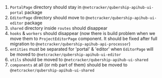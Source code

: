 1. `PortalPage` directory should stay in `@netcracker/qubership-apihub-ui-portal` package
2. `EditorPage` directory should move to `@netcracker/qubership-apihub-ui-editor` package
3. `shared` directory inside `routes` should disappear
4. `hooks` & `workers` should disappear (now there is build problem when we move them to `ProjectEditorPage` component. It should be fixed after full migration to `@netcracker/qubership-apihub-api-processor`)
5. `entities` must be separated for 'portal' & 'editor' when `EditorPage` will be moved to `@netcracker/qubership-apihub-ui-editor`
6. `utils` should be moved to `@netcracker/qubership-apihub-ui-shared`
7. `components` at all (or mb part of them) should be moved to `@netcracker/qubership-apihub-ui-shared`
